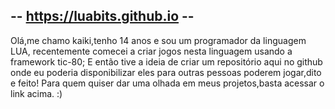 -- https://luabits.github.io --
-------------------------------

Olá,me chamo kaiki,tenho 14 anos e sou um
programador da linguagem LUA, recentemente comecei a criar jogos
nesta linguagem usando a framework tic-80; E então tive
a ideia de criar um repositório aqui no github onde eu poderia disponibilizar eles
para outras pessoas poderem jogar,dito e feito!
Para quem quiser dar uma olhada em meus
projetos,basta acessar o link acima. :)
